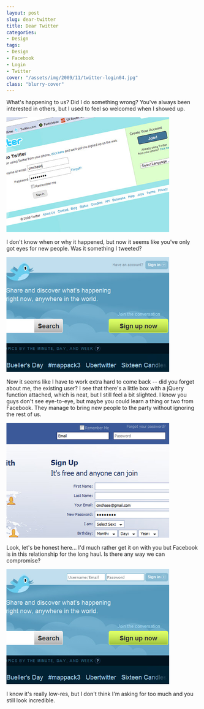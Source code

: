 ```yaml
---
layout: post
slug: dear-twitter
title: Dear Twitter
categories:
- Design
tags:
- Design
- Facebook
- Login
- Twitter
cover: "/assets/img/2009/11/twitter-login04.jpg"
class: "blurry-cover"
---
```


What's happening to us? Did I do something wrong? You've always been interested in others, but I used to feel so welcomed when I showed up.

![Twitter's Old Login Screen](/assets/img/2009/11/twitter-login01.jpg)

I don't know when or why it happened, but now it seems like you've only got eyes for new people. Was it something I tweeted?

![Twitter's New Login Screen](/assets/img/2009/11/twitter-login02.jpg)

Now it seems like I have to work extra hard to come back -- did you forget about me, the existing user? I see that there's a little box with a jQuery function attached, which is neat, but I still feel a bit slighted. I know you guys don't see eye-to-eye, but maybe you could learn a thing or two from Facebook. They manage to bring new people to the party without ignoring the rest of us.

![Facebook thinks I'm still cool](/assets/img/2009/11/twitter-login03.jpg)

Look, let's be honest here... I'd much rather get it on with you but Facebook is in this relationship for the long haul. Is there any way we can compromise?

![If Facebook and Twitter had a baby...](/assets/img/2009/11/twitter-login04.jpg)

I know it's really low-res, but I don't think I'm asking for too much and you still look incredible.
